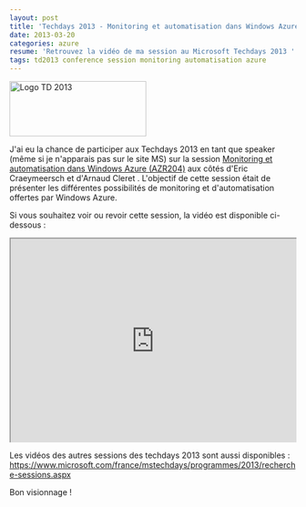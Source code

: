 ```yaml
---
layout: post
title: 'Techdays 2013 - Monitoring et automatisation dans Windows Azure '
date: 2013-03-20
categories: azure
resume: 'Retrouvez la vidéo de ma session au Microsoft Techdays 2013 ''Monitoring et automatisation dans Windows Azure''.'
tags: td2013 conference session monitoring automatisation azure
---
```

<img src="https://farm9.staticflickr.com/8244/8574656958_7991c1db43_o.png" width="240" height="97" alt="Logo TD 2013" />

J'ai eu la chance de participer aux Techdays 2013 en tant que speaker (même si je n'apparais pas sur le site MS) sur la session <a href="https://www.microsoft.com/france/mstechdays/programmes/2013/fiche-session.aspx?ID=235f567f-c342-4dc3-9a35-13d74e31ed20" target="_blank">Monitoring et automatisation dans Windows Azure (AZR204)</a> aux côtés d'Eric Craeymeersch et d'Arnaud Cleret . L'objectif de cette session était de présenter les différentes possibilités de monitoring et d'automatisation offertes par Windows Azure.

Si vous souhaitez voir ou revoir cette session, la vidéo est disponible ci-dessous :

<div style="width:100%;display:flex;justify-content:center;" ><object type="application/x-silverlight-2" data="data:application/x-silverlight-2," width="640" height="360" ><param name="source" value="https://www.microsoft.com/global/fr-fr/showcase/RichMedia/player-fr.xap" /><param name="initParams" value="Culture=fr-FR,Uuid=aa540def-081d-4603-882c-3143ee954d80,Autoplay=False,ShowMarketingOverlay=false,MiscControls=FullScreen;Detached,ShowMenu=True,Tabs=Embed;Email;Share;Info,VideoUrl=https://microsoft.com/showcase/fr/fr/details/aa540def-081d-4603-882c-3143ee954d80,Mode=Player" /><param name="enableHtmlAccess" value="true" /><param name="allowHtmlPopupwindow" value="true" /><param name="background" value="#FF000000" /><param name="minRuntimeVersion" value="4.0.50401.0" /><param name="autoUpgrade" value="true" /><iframe  src='https://www.microsoft.com/showcase/video.aspx?uuid=aa540def-081d-4603-882c-3143ee954d80&locale=fr-FR' border='0' width='100%' height='100%'></iframe></object></div>

<script type="text/javascript">
document.write("<script type='text/javascript' src='" + (window.location.protocol) + "//c.microsoft.com/ms.js'><\/script>");
</script>

Les vidéos des autres sessions des techdays 2013 sont aussi disponibles :
<a href="https://www.microsoft.com/france/mstechdays/programmes/2013/recherche-sessions.aspx" target="_blank">https://www.microsoft.com/france/mstechdays/programmes/2013/recherche-sessions.aspx</a>

Bon visionnage !


